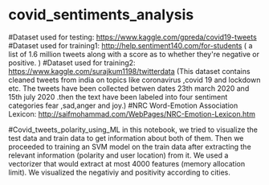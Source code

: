 # covid_sentiments_analysis

#Dataset used for testing: 
https://www.kaggle.com/gpreda/covid19-tweets
#Dataset used for training1: 
http://help.sentiment140.com/for-students ( a list of 1.6 million tweets along with a score as to whether they're negative or positive. )
#Dataset used for training2:
https://www.kaggle.com/surajkum1198/twitterdata (This dataset contains cleaned tweets from india on topics like coronavirus ,covid 19 and lockdown etc. The tweets have been collected betwen dates 23th march 2020 and 15th july 2020 .then the text have been labeled into four sentiment categories fear ,sad,anger and joy.)
#NRC Word-Emotion Association Lexicon: 
http://saifmohammad.com/WebPages/NRC-Emotion-Lexicon.htm

#Covid_tweets_polarity_using_ML
in this notebook, we tried to visualize the test data and train data to get information about both of them. Then we proceeded to training an SVM model on the train data after extracting the relevant information (polarity and user location) from it. We used a vectorizer that would extract at most 4000 features (memory allocation limit). We visualized the negativiy and positivity according to cities.

